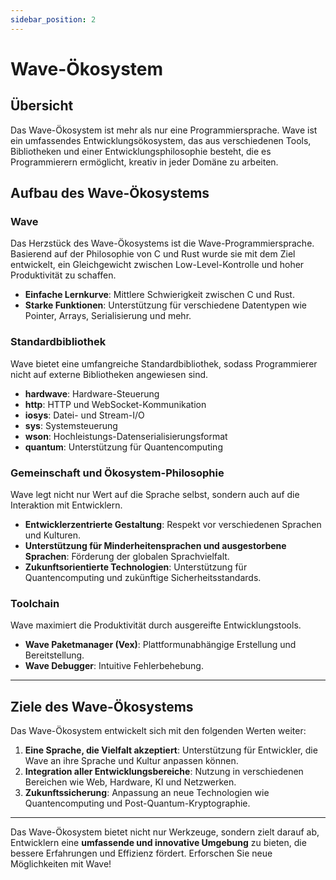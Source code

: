 ```yaml
---
sidebar_position: 2
---
```


# Wave-Ökosystem 

## Übersicht

Das Wave-Ökosystem ist mehr als nur eine Programmiersprache.
Wave ist ein umfassendes Entwicklungsökosystem, das aus verschiedenen Tools, Bibliotheken und einer Entwicklungsphilosophie besteht,
die es Programmierern ermöglicht, kreativ in jeder Domäne zu arbeiten.

## Aufbau des Wave-Ökosystems
### Wave
Das Herzstück des Wave-Ökosystems ist die Wave-Programmiersprache.
Basierend auf der Philosophie von C und Rust wurde sie mit dem Ziel entwickelt, ein Gleichgewicht zwischen Low-Level-Kontrolle und hoher Produktivität zu schaffen.

* **Einfache Lernkurve**: Mittlere Schwierigkeit zwischen C und Rust.
* **Starke Funktionen**: Unterstützung für verschiedene Datentypen wie Pointer, Arrays, Serialisierung und mehr.

### Standardbibliothek
Wave bietet eine umfangreiche Standardbibliothek, sodass Programmierer nicht auf externe Bibliotheken angewiesen sind.

* **hardwave**: Hardware-Steuerung
* **http**: HTTP und WebSocket-Kommunikation
* **iosys**: Datei- und Stream-I/O
* **sys**: Systemsteuerung
* **wson**: Hochleistungs-Datenserialisierungsformat
* **quantum**: Unterstützung für Quantencomputing

### Gemeinschaft und Ökosystem-Philosophie
Wave legt nicht nur Wert auf die Sprache selbst, sondern auch auf die Interaktion mit Entwicklern.

* **Entwicklerzentrierte Gestaltung**: Respekt vor verschiedenen Sprachen und Kulturen.
* **Unterstützung für Minderheitensprachen und ausgestorbene Sprachen**: Förderung der globalen Sprachvielfalt.
* **Zukunftsorientierte Technologien**: Unterstützung für Quantencomputing und zukünftige Sicherheitsstandards.

### Toolchain
Wave maximiert die Produktivität durch ausgereifte Entwicklungstools.

* **Wave Paketmanager (Vex)**: Plattformunabhängige Erstellung und Bereitstellung.
* **Wave Debugger**: Intuitive Fehlerbehebung.

---

## Ziele des Wave-Ökosystems
Das Wave-Ökosystem entwickelt sich mit den folgenden Werten weiter:

1. **Eine Sprache, die Vielfalt akzeptiert**: Unterstützung für Entwickler, die Wave an ihre Sprache und Kultur anpassen können.
2. **Integration aller Entwicklungsbereiche**: Nutzung in verschiedenen Bereichen wie Web, Hardware, KI und Netzwerken.
3. **Zukunftssicherung**: Anpassung an neue Technologien wie Quantencomputing und Post-Quantum-Kryptographie.

---

Das Wave-Ökosystem bietet nicht nur Werkzeuge, sondern zielt darauf ab, Entwicklern eine **umfassende und innovative Umgebung** zu bieten, die bessere Erfahrungen und Effizienz fördert.
Erforschen Sie neue Möglichkeiten mit Wave!
